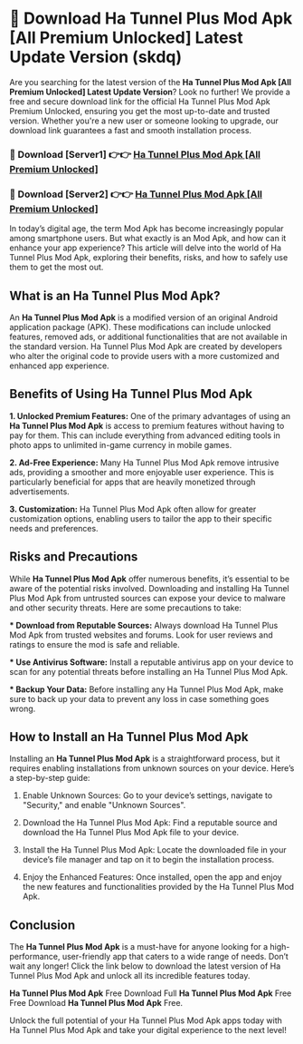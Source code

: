 # 🤖 Download Ha Tunnel Plus Mod Apk [All Premium Unlocked] Latest Update Version (skdq)

Are you searching for the latest version of the <strong>Ha Tunnel Plus Mod Apk [All Premium Unlocked] Latest Update Version</strong>? Look no further! We provide a free and secure download link for the official Ha Tunnel Plus Mod Apk Premium Unlocked, ensuring you get the most up-to-date and trusted version. Whether you're a new user or someone looking to upgrade, our download link guarantees a fast and smooth installation process.


<h3>📌 Download [Server1] 👉👉 <a href="https://hapymods.com?title=Ha+Tunnel+Plus+Mod+Apk&ref=3B1">Ha Tunnel Plus Mod Apk [All Premium Unlocked]</a></h3>

<h3>📌 Download [Server2] 👉👉 <a href="https://hapymods.com?title=Ha+Tunnel+Plus+Mod+Apk&ref=3B1">Ha Tunnel Plus Mod Apk [All Premium Unlocked]</a></h3>


In today’s digital age, the term Mod Apk has become increasingly popular among smartphone users. But what exactly is an Mod Apk, and how can it enhance your app experience? This article will delve into the world of Ha Tunnel Plus Mod Apk, exploring their benefits, risks, and how to safely use them to get the most out.


<h2>What is an Ha Tunnel Plus Mod Apk?</h2>

An <strong>Ha Tunnel Plus Mod Apk</strong> is a modified version of an original Android application package (APK). These modifications can include unlocked features, removed ads, or additional functionalities that are not available in the standard version. Ha Tunnel Plus Mod Apk are created by developers who alter the original code to provide users with a more customized and enhanced app experience.


<h2>Benefits of Using Ha Tunnel Plus Mod Apk</h2>

<strong> 1. Unlocked Premium Features:</strong> One of the primary advantages of using an <strong>Ha Tunnel Plus Mod Apk</strong> is access to premium features without having to pay for them. This can include everything from advanced editing tools in photo apps to unlimited in-game currency in mobile games.

<strong> 2. Ad-Free Experience:</strong> Many Ha Tunnel Plus Mod Apk remove intrusive ads, providing a smoother and more enjoyable user experience. This is particularly beneficial for apps that are heavily monetized through advertisements.

<strong> 3. Customization:</strong> Ha Tunnel Plus Mod Apk often allow for greater customization options, enabling users to tailor the app to their specific needs and preferences.


<h2>Risks and Precautions</h2>

While <strong>Ha Tunnel Plus Mod Apk</strong> offer numerous benefits, it’s essential to be aware of the potential risks involved. Downloading and installing Ha Tunnel Plus Mod Apk from untrusted sources can expose your device to malware and other security threats. Here are some precautions to take:

<strong> * Download from Reputable Sources:</strong> Always download Ha Tunnel Plus Mod Apk from trusted websites and forums. Look for user reviews and ratings to ensure the mod is safe and reliable.

<strong> * Use Antivirus Software:</strong> Install a reputable antivirus app on your device to scan for any potential threats before installing an Ha Tunnel Plus Mod Apk.

<strong> * Backup Your Data:</strong> Before installing any Ha Tunnel Plus Mod Apk, make sure to back up your data to prevent any loss in case something goes wrong.


<h2>How to Install an Ha Tunnel Plus Mod Apk</h2>

Installing an <strong>Ha Tunnel Plus Mod Apk</strong> is a straightforward process, but it requires enabling installations from unknown sources on your device. Here’s a step-by-step guide:

 1. Enable Unknown Sources: Go to your device’s settings, navigate to "Security," and enable "Unknown Sources".

 2. Download the Ha Tunnel Plus Mod Apk: Find a reputable source and download the Ha Tunnel Plus Mod Apk file to your device.

 3. Install the Ha Tunnel Plus Mod Apk: Locate the downloaded file in your device’s file manager and tap on it to begin the installation process.

 4. Enjoy the Enhanced Features: Once installed, open the app and enjoy the new features and functionalities provided by the Ha Tunnel Plus Mod Apk.


<h2><strong>Conclusion</strong></h2>

The <strong>Ha Tunnel Plus Mod Apk</strong> is a must-have for anyone looking for a high-performance, user-friendly app that caters to a wide range of needs. Don’t wait any longer! Click the link below to download the latest version of Ha Tunnel Plus Mod Apk and unlock all its incredible features today.

<strong>Ha Tunnel Plus Mod Apk</strong> Free Download Full <strong>Ha Tunnel Plus Mod Apk</strong> Free Free Download <strong>Ha Tunnel Plus Mod Apk</strong> Free.

Unlock the full potential of your Ha Tunnel Plus Mod Apk apps today with Ha Tunnel Plus Mod Apk and take your digital experience to the next level!